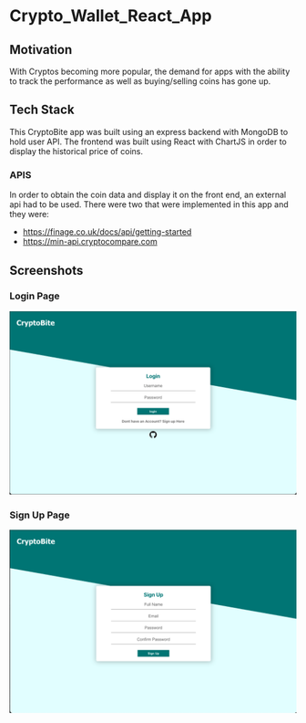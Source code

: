 # Crypto_Wallet_React_App

## Motivation

With Cryptos becoming more popular, the demand for apps with the ability to track the performance as well as buying/selling coins has gone up.

## Tech Stack

This CryptoBite app was built using an express backend with MongoDB to hold user API. The frontend was built using React with ChartJS in order to display the historical price of coins.

### APIS

In order to obtain the coin data and display it on the front end, an external api had to be used. There were two that were implemented in this app and they were:

- https://finage.co.uk/docs/api/getting-started
- https://min-api.cryptocompare.com

## Screenshots

### Login Page

![alt text](images/login.png)

### Sign Up Page

![alt text](images/signup.png)
